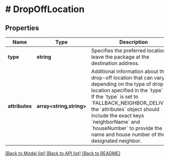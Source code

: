 # # DropOffLocation

## Properties

Name | Type | Description | Notes
------------ | ------------- | ------------- | -------------
**type** | **string** | Specifies the preferred location to leave the package at the destination address. |
**attributes** | **array<string,string>** | Additional information about the drop-off location that can vary depending on the type of drop-off location specified in the &#x60;type&#x60; field. If the &#x60;type&#x60; is set to &#x60;FALLBACK_NEIGHBOR_DELIVERY&#x60;, the &#x60;attributes&#x60; object should include the exact keys &#x60;neighborName&#x60; and &#x60;houseNumber&#x60; to provide the name and house number of the designated neighbor. | [optional]

[[Back to Model list]](../../README.md#models) [[Back to API list]](../../README.md#endpoints) [[Back to README]](../../README.md)
